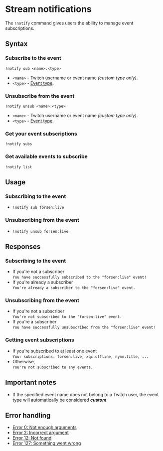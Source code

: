 # Stream notifications

The `!notify` command gives users the ability to manage event subscriptions.

## Syntax

### Subscribe to the event
`!notify sub <name>:<type>`
+ `<name>` - Twitch username or event name *(custom type only)*.
+ `<type>` - [Event type](/cmd/event#event-types).

### Unsubscribe from the event
`!notify unsub <name>:<type>`
+ `<name>` - Twitch username or event name *(custom type only)*.
+ `<type>` - [Event type](/cmd/event#event-types).

### Get your event subscriptions
`!notify subs`

### Get available events to subscribe
`!notify list`

## Usage

### Subscribing to the event
+ `!notify sub forsen:live`

### Unsubscribing from the event
+ `!notify unsub forsen:live`

## Responses

### Subscribing to the event
+ If you're not a subscriber \
`You have successfully subscribed to the "forsen:live" event!`
+ If you're already a subscriber \
`You're already a subscriber to the "forsen:live" event.`

### Unsubscribing from the event
+ If you're not a subscriber \
`You're not subscribed to the "forsen:live" event.`
+ If you're a subscriber \
`You have successfully unsubscribed from the "forsen:live" event!`

### Getting event subscriptions
+ If you're subscribed to at least one event \
`Your subscriptions: forsen:live, xqc:offline, nymn:title, ...`
+ Otherwise, \
`You're not subscribed to any events.`

## Important notes

+ If the specified event name does not belong to a Twitch user,
the event type will automatically be considered ***custom***.

## Error handling

+ [Error 0: Not enough arguments](/help/errors#0)
+ [Error 2: Incorrect argument](/help/errors#2)
+ [Error 12: Not found](/help/errors#12)
+ [Error 127: Something went wrong](/help/errors#127)
